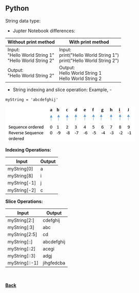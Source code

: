 ## Python
String data type:

- Jupter Notebook differences:

 | Without print method | With print method |
 | --- | --- |
 | Input:<br/>"Hello World String 1"<br/>"Hello World String 2" | Input:<br/>print("Hello World String 1")<br/>print("Hello World String 2") |
 | Output:<br/> "Hello World String 2" | Output:<br/>Hello World String 1<br/>Hello World String 2 |
 
- String indexing and slice operation:
Example, - 

```markdown
myString = 'abcdefghij'
```
![string_operations](../../images/string-operation.png)

**Indexing Operations:**

| Input | Output |
| --- | --- |
| myString[0] | a |
| myString[8] | i |
| myString[-1] | j |
| myString[-2] | c |

**Slice Operations:**

| Input | Output |
| --- | --- |
| myString[2:] | cdefghij |
| myString[:3] | abc |
| myString[2:5] | cd |
| myString[::] | abcdefghij |
| myString[::2] | acegi |
| myString[::3] | adgj |
| myString[::-1] | jihgfedcba |

<br/><br/>
[<i class="fa fa-arrow-left"></i> **Back**](../datatypes/)
